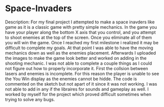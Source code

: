 # Space-Invaders
Description:
For my final project I attempted to make a space inavders like game as it is a classic game with pretty simple mechanics. In the game you have your player along the bottom X axis that you control, and you attempt to shoot enemies at the top of the screen. Once you eliminate all of them you will win the game.
Once I reached my first milestone i realized it may be difficult to complete my goals. At that point I was able to have the moving mechanics down as well as the enemies placement. Afterwards I uploaded the images to make the game look better and worked on adding in the shooting mechanic. I was not able to complete a couple things as I could not figure out how to properly incorporate it. First the collsion between lasers and enemies is incomplete. For this reason the player is unable to see the You Win display as the enemies cannot be hidde. The code is commented on the sketch but not apart of it since it was not working. I was not able to add in any if the libraires for sounds and gameplay as well. I worked by myself for the project which proved difficult sometimes when trying to solve any bugs.
